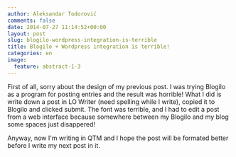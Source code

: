 ```yaml
---
author: Aleksandar Todorović
comments: false
date: 2014-07-27 11:14:52+00:00
layout: post
slug: blogilo-wordpress-integration-is-terrible
title: Blogilo + Wordpress integration is terrible!
categories: en
image:
  feature: abstract-1-3
---
```


First of all, sorry about the design of my previous post. I was trying Blogilo as a program for posting entries and the result was horrible! What I did is write down a post in LO Writer (need spelling while I write), copied it to Blogilo and clicked submit. The font was terrible, and I had to edit a post from a web interface because somewhere between my Blogilo and my blog some spaces just disappered!

Anyway, now I'm writing in QTM and I hope the post will be formated better before I write my next post in it.

